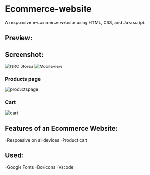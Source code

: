 # Ecommerce-website

A responsive e-commerce website using HTML, CSS, and Javascript.

## Preview: 
## Screenshot:
![NRC Stores](https://user-images.githubusercontent.com/78247889/126875405-4545bd00-1252-4b6d-b49f-24298fb46045.png)
![Mobileview](https://user-images.githubusercontent.com/78247889/126875464-9d093353-4356-4308-aea2-a520572da395.png)
### Products page
![productspage](https://user-images.githubusercontent.com/78247889/126896497-4a4a10f0-20ce-4645-a624-6bc11a61954b.png)
### Cart
![cart](https://user-images.githubusercontent.com/78247889/126896503-f6ccb25f-f9bf-448c-9fd1-0e90ffeba916.png)




## Features of an Ecommerce Website:
-Responsive on all devices
-Product cart

## Used:
-Google Fonts
-Boxicons
-Vscode
